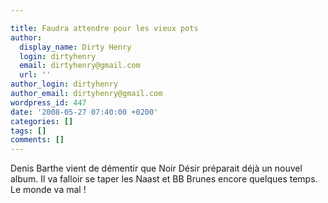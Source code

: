 ```yaml
---

title: Faudra attendre pour les vieux pots
author:
  display_name: Dirty Henry
  login: dirtyhenry
  email: dirtyhenry@gmail.com
  url: ''
author_login: dirtyhenry
author_email: dirtyhenry@gmail.com
wordpress_id: 447
date: '2008-05-27 07:40:00 +0200'
categories: []
tags: []
comments: []
---
```

Denis Barthe vient de démentir que Noir Désir préparait déjà un nouvel album. Il va falloir se taper les Naast et BB Brunes encore quelques temps. Le monde va mal !
